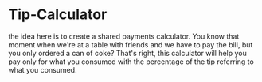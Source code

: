 # Tip-Calculator
the idea here is to create a shared payments calculator.  You know that moment when we're at a table with friends and we have to pay the bill, but you only ordered a can of coke?  That's right, this calculator will help you pay only for what you consumed with the percentage of the tip referring to what you consumed.
